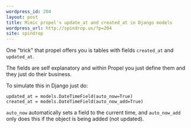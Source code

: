 ```yaml
---
wordpress_id: 204
layout: post
title: Mimic propel's update_at and created_at in Django models
wordpress_url: http://spindrop.us/?p=204
site: spindrop
---
```

One "trick" that propel offers you is tables with fields `created_at` and `updated_at`.

The fields are self explanatory and within Propel you just define them and they just do their business.

To simulate this in Django just do:

    updated_at = models.DateTimeField(auto_now=True)
    created_at = models.DateTimeField(auto_now_add=True)


`auto_now` automatically sets a field to the current time, and `auto_now_add` only does this if the object is being added (not updated).
